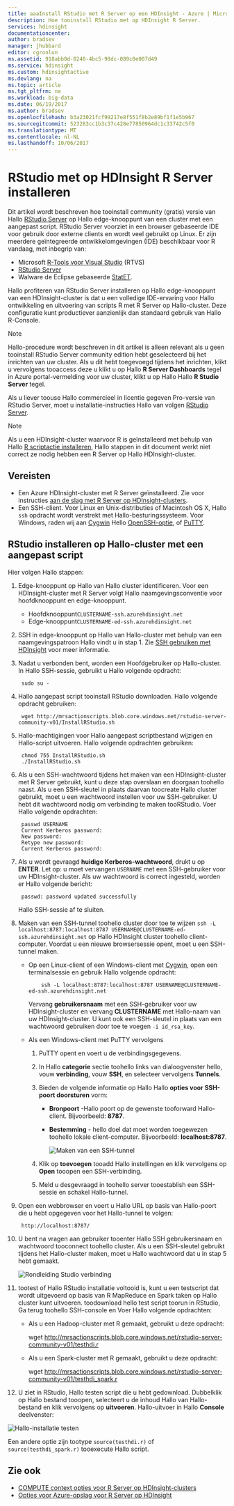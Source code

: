 ```yaml
---
title: aaaInstall RStudio met R Server op een HDInsight - Azure | Microsoft Docs
description: Hoe tooinstall RStudio met op HDInsight R Server.
services: hdinsight
documentationcenter: 
author: bradsev
manager: jhubbard
editor: cgronlun
ms.assetid: 918abb0d-8248-4bc5-98dc-089c0e007d49
ms.service: hdinsight
ms.custom: hdinsightactive
ms.devlang: na
ms.topic: article
ms.tgt_pltfrm: na
ms.workload: big-data
ms.date: 06/19/2017
ms.author: bradsev
ms.openlocfilehash: b3a23021fcf99217e8f551f8b2e89bf1f1e5b967
ms.sourcegitcommit: 523283cc1b3c37c428e77850964dc1c33742c5f0
ms.translationtype: MT
ms.contentlocale: nl-NL
ms.lasthandoff: 10/06/2017
---
```

# <a name="installing-rstudio-with-r-server-on-hdinsight"></a>RStudio met op HDInsight R Server installeren

Dit artikel wordt beschreven hoe tooinstall community (gratis) versie van Hallo [RStudio Server](https://www.rstudio.com/products/rstudio-server/) op Hallo edge-knooppunt van een cluster met een aangepast script. RStudio Server voorziet in een browser gebaseerde IDE voor gebruik door externe clients en wordt veel gebruikt op Linux. Er zijn meerdere geïntegreerde ontwikkelomgevingen (IDE) beschikbaar voor R vandaag, met inbegrip van:

- Microsoft [R-Tools voor Visual Studio](https://www.visualstudio.com/en-us/features/rtvs-vs.aspx) (RTVS) 
- [RStudio Server](https://www.rstudio.com/products/rstudio-server/) 
- Walware de Eclipse gebaseerde [StatET](http://www.walware.de/goto/statet).

Hallo profiteren van RStudio Server installeren op Hallo edge-knooppunt van een HDInsight-cluster is dat u een volledige IDE-ervaring voor Hallo ontwikkeling en uitvoering van scripts R met R Server op Hallo-cluster. Deze configuratie kunt productiever aanzienlijk dan standaard gebruik van Hallo R-Console.

> [!NOTE]
> Hallo-procedure wordt beschreven in dit artikel is alleen relevant als u geen tooinstall RStudio Server community edition hebt geselecteerd bij het inrichten van uw cluster. Als u dit hebt toegevoegd tijdens het inrichten, klikt u vervolgens tooaccess deze u klikt u op Hallo **R Server Dashboards** tegel in Azure portal-vermelding voor uw cluster, klikt u op Hallo Hallo **R Studio Server** tegel. 

Als u liever toouse Hallo commercieel in licentie gegeven Pro-versie van RStudio Server, moet u installatie-instructies Hallo van volgen [RStudio Server](https://www.rstudio.com/products/rstudio/download-server/).

> [!NOTE]
> Als u een HDInsight-cluster waarvoor R is geïnstalleerd met behulp van Hallo [R scriptactie installeren](hdinsight-hadoop-r-scripts-linux.md), Hallo stappen in dit document werkt niet correct ze nodig hebben een R Server op Hallo HDInsight-cluster.
>
> 

## <a name="prerequisites"></a>Vereisten

* Een Azure HDInsight-cluster met R Server geïnstalleerd. Zie voor instructies [aan de slag met R Server op HDInsight-clusters](hdinsight-hadoop-r-server-get-started.md).
* Een SSH-client. Voor Linux en Unix-distributies of Macintosh OS X, Hallo `ssh` opdracht wordt verstrekt met Hallo-besturingssysteem. Voor Windows, raden wij aan [Cygwin](http://www.redhat.com/services/custom/cygwin/) Hello [OpenSSH-optie](https://www.youtube.com/watch?v=CwYSvvGaiWU), of [PuTTY](http://www.chiark.greenend.org.uk/~sgtatham/putty/download.html).  

## <a name="install-rstudio-on-hello-cluster-using-a-custom-script"></a>RStudio installeren op Hallo-cluster met een aangepast script

Hier volgen Hallo stappen:

1. Edge-knooppunt op Hallo van Hallo cluster identificeren. Voor een HDInsight-cluster met R Server volgt Hallo naamgevingsconventie voor hoofdknooppunt en edge-knooppunt.
   * Hoofdknooppunt`CLUSTERNAME-ssh.azurehdinsight.net`
   * Edge-knooppunt`CLUSTERNAME-ed-ssh.azurehdinsight.net` 

2. SSH in edge-knooppunt op Hallo van Hallo-cluster met behulp van een naamgevingspatroon Hallo vindt u in stap 1. Zie [SSH gebruiken met HDInsight](hdinsight-hadoop-linux-use-ssh-unix.md) voor meer informatie.

3. Nadat u verbonden bent, worden een Hoofdgebruiker op Hallo-cluster. In Hallo SSH-sessie, gebruikt u Hallo volgende opdracht:

        sudo su -

4. Hallo aangepast script tooinstall RStudio downloaden. Hallo volgende opdracht gebruiken:

        wget http://mrsactionscripts.blob.core.windows.net/rstudio-server-community-v01/InstallRStudio.sh

5. Hallo-machtigingen voor Hallo aangepast scriptbestand wijzigen en Hallo-script uitvoeren. Hallo volgende opdrachten gebruiken:

        chmod 755 InstallRStudio.sh
        ./InstallRStudio.sh

6. Als u een SSH-wachtwoord tijdens het maken van een HDInsight-cluster met R Server gebruikt, kunt u deze stap overslaan en doorgaan toohello naast. Als u een SSH-sleutel in plaats daarvan toocreate Hallo cluster gebruikt, moet u een wachtwoord instellen voor uw SSH-gebruiker. U hebt dit wachtwoord nodig om verbinding te maken tooRStudio. Voer Hallo volgende opdrachten:

        passwd USERNAME
        Current Kerberos password:
        New password:
        Retype new password:
        Current Kerberos password:


7. Als u wordt gevraagd **huidige Kerberos-wachtwoord**, drukt u op **ENTER**.  Let op: u moet vervangen `USERNAME` met een SSH-gebruiker voor uw HDInsight-cluster. Als uw wachtwoord is correct ingesteld, worden er Hallo volgende bericht:

        passwd: password updated successfully

    Hallo SSH-sessie af te sluiten.

8. Maken van een SSH-tunnel toohello cluster door toe te wijzen `ssh -L localhost:8787:localhost:8787 USERNAME@CLUSTERNAME-ed-ssh.azurehdinsight.net` op Hallo HDInsight cluster toohello client-computer. Voordat u een nieuwe browsersessie opent, moet u een SSH-tunnel maken.

   * Op een Linux-client of een Windows-client met [Cygwin](http://www.redhat.com/services/custom/cygwin/), open een terminalsessie en gebruik Hallo volgende opdracht:

             ssh -L localhost:8787:localhost:8787 USERNAME@CLUSTERNAME-ed-ssh.azurehdinsight.net

       Vervang **gebruikersnaam** met een SSH-gebruiker voor uw HDInsight-cluster en vervang **CLUSTERNAME** met Hallo-naam van uw HDInsight-cluster.
       U kunt ook een SSH-sleutel in plaats van een wachtwoord gebruiken door toe te voegen `-i id_rsa_key`.        
   * Als een Windows-client met PuTTY vervolgens

     1. PuTTY opent en voert u de verbindingsgegevens.
     2. In Hallo **categorie** sectie toohello links van dialoogvenster hello, vouw **verbinding**, vouw **SSH**, en selecteer vervolgens **Tunnels**.
     3. Bieden de volgende informatie op Hallo Hallo **opties voor SSH-poort doorsturen** vorm:

        * **Bronpoort** -Hallo poort op de gewenste tooforward Hallo-client. Bijvoorbeeld: **8787**.
        * **Bestemming** - hello doel dat moet worden toegewezen toohello lokale client-computer. Bijvoorbeeld: **localhost:8787**.

            ![Maken van een SSH-tunnel](./media/hdinsight-hadoop-r-server-install-r-studio/createsshtunnel.png "maken van een SSH-tunnel")

     4. Klik op **toevoegen** tooadd Hallo instellingen en klik vervolgens op **Open** tooopen een SSH-verbinding.
     5. Meld u desgevraagd in toohello server tooestablish een SSH-sessie en schakel Hallo-tunnel.

9. Open een webbrowser en voert u Hallo URL op basis van Hallo-poort die u hebt opgegeven voor het Hallo-tunnel te volgen:

        http://localhost:8787/ 

10. U bent na vragen aan gebruiker tooenter Hallo SSH gebruikersnaam en wachtwoord tooconnect toohello cluster. Als u een SSH-sleutel gebruikt tijdens het Hallo-cluster maken, moet u Hallo wachtwoord dat u in stap 5 hebt gemaakt.

    ![Rondleiding Studio verbinding](./media/hdinsight-hadoop-r-server-install-r-studio/connecttostudio.png "maken van een SSH-tunnel")

11. tootest of Hallo RStudio installatie voltooid is, kunt u een testscript dat wordt uitgevoerd op basis van R MapReduce en Spark taken op Hallo cluster kunt uitvoeren. toodownload hello test script toorun in RStudio, Ga terug toohello SSH-console en Voer Hallo volgende opdrachten:

    *    Als u een Hadoop-cluster met R gemaakt, gebruikt u deze opdracht:

            wget http://mrsactionscripts.blob.core.windows.net/rstudio-server-community-v01/testhdi.r
    *    Als u een Spark-cluster met R gemaakt, gebruikt u deze opdracht:

            wget http://mrsactionscripts.blob.core.windows.net/rstudio-server-community-v01/testhdi_spark.r

12. U ziet in RStudio, Hallo testen script die u hebt gedownload. Dubbelklik op Hallo bestand tooopen, selecteert u de inhoud Hallo van Hallo-bestand en klik vervolgens op **uitvoeren**. Hallo-uitvoer in Hallo **Console** deelvenster:

   ![Hallo-installatie testen](./media/hdinsight-hadoop-r-server-install-r-studio/test-r-script.png "Hallo-installatie testen")

Een andere optie zijn tootype `source(testhdi.r)` of `source(testhdi_spark.r)` tooexecute Hallo script.

## <a name="see-also"></a>Zie ook

* [COMPUTE context opties voor R Server op HDInsight-clusters](hdinsight-hadoop-r-server-compute-contexts.md)
* [Opties voor Azure-opslag voor R Server op HDInsight](hdinsight-hadoop-r-server-storage.md)

